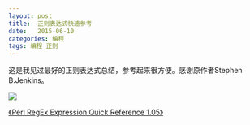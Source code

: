 ```yaml
---
layout: post
title:  正则表达式快速参考
date:   2015-06-10
categories: 编程
tags: 编程 正则
---
```


这是我见过最好的正则表达式总结，参考起来很方便。感谢原作者Stephen B.Jenkins。

![](https://harmonyhu.github.io/img/Perl.RegEx.Quick.Reference.JPG)

[《Perl RegEx Expression Quick Reference 1.05》](https://github.com/HarmonyHu/harmonyhu.github.io/raw/master/_posts/books/Perl.RegEx.Quick.Reference.pdf)


